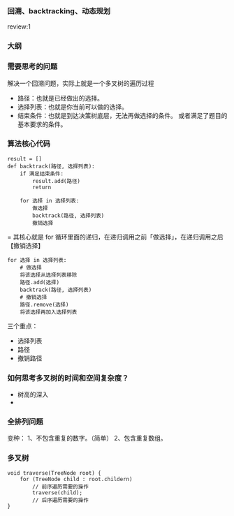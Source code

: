 ### 回溯、backtracking、动态规划

review:1

### 大纲

### 需要思考的问题
解决一个回溯问题，实际上就是一个多叉树的遍历过程

- 路径：也就是已经做出的选择。
- 选择列表：也就是你当前可以做的选择。
- 结束条件：也就是到达决策树底层，无法再做选择的条件。
或者满足了题目的基本要求的条件。

### 算法核心代码

```
result = []
def backtrack(路径, 选择列表):
    if 满足结束条件:
        result.add(路径)
        return
    
    for 选择 in 选择列表:
        做选择
        backtrack(路径, 选择列表)
        撤销选择
```
= 其核心就是 for 循环里面的递归，在递归调用之前「做选择」，在递归调用之后 【撤销选择】

```
for 选择 in 选择列表:
    # 做选择
    将该选择从选择列表移除
    路径.add(选择)
    backtrack(路径, 选择列表)
    # 撤销选择
    路径.remove(选择)
    将该选择再加入选择列表
```

三个重点：

- 选择列表
- 路径
- 撤销路径

### 如何思考多叉树的时间和空间复杂度？

- 树高的深入
- 

### 全排列问题

变种：
1、不包含重复的数字。（简单）
2、包含重复数组。

### 多叉树

```
void traverse(TreeNode root) {
    for (TreeNode child : root.childern)
        // 前序遍历需要的操作
        traverse(child);
        // 后序遍历需要的操作
}
```








